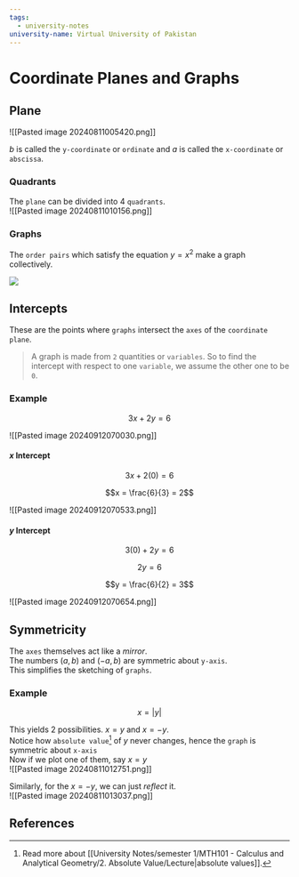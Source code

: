 ```yaml
---
tags:
  - university-notes
university-name: Virtual University of Pakistan
---
```


# Coordinate Planes and Graphs
## Plane

![[Pasted image 20240811005420.png]]

$b$ is called the `y-coordinate` or `ordinate` and $a$ is called the `x-coordinate` or `abscissa`.

### Quadrants
The `plane` can be divided into 4 `quadrants`.  
![[Pasted image 20240811010156.png]]

### Graphs
The `order pairs` which satisfy the equation $y = x^2$ make a graph collectively.

![](https://youtu.be/IbrPxYQF9TM)

## Intercepts
These are the points where `graphs` intersect the `axes` of the `coordinate plane`.

> A graph is made from `2` quantities or `variables`. So to find the intercept with respect to one `variable`, we assume the other one to be `0`.

### Example

$$3x + 2y = 6$$

![[Pasted image 20240912070030.png]]

#### $x$ Intercept

$$3x + 2(0) = 6$$

$$x = \frac{6}{3} = 2$$

![[Pasted image 20240912070533.png]]

#### $y$ Intercept

$$3(0) + 2y = 6$$

$$2y = 6$$

$$y = \frac{6}{2} = 3$$

![[Pasted image 20240912070654.png]]

## Symmetricity
The `axes` themselves act like a _mirror_.  
The numbers $(a, b)$ and $(-a, b)$ are symmetric about `y-axis`.  
This simplifies the sketching of `graphs`.

### Example

$$x = |y|$$

This yields 2 possibilities. $x = y$ and $x = -y$.  
Notice how `absolute value`[^1] of $y$ never changes, hence the `graph` is symmetric about `x-axis`  
Now if we plot one of them, say $x = y$  
![[Pasted image 20240811012751.png]]

Similarly, for the $x = -y$, we can just _reflect_ it.  
![[Pasted image 20240811013037.png]]

## References

[^1]: Read more about [[University Notes/semester 1/MTH101 - Calculus and Analytical Geometry/2. Absolute Value/Lecture|absolute values]].
